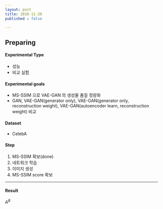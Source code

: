 ```yaml
---
layout: post
title: 2018-11-20
published : false

---
```

## **Preparing**

#### **Experimental Type**
- 성능
- 비교 실험


#### **Experimental goals**
- MS-SSIM 으로 VAE-GAN 의 생성물 품질 정량화
- GAN, VAE-GAN(generator only), VAE-GAN(generator only, reconstruction weight), VAE-GAN(autoencoder learn, reconstruction weight) 비교

#### **Dataset**
- CelebA


#### **Step**
1. MS-SSIM 확보(done)
2. 네트워크 학습
3. 이미지 생성
4. MS-SSIM score 확보

* * *
#### **Result**
${A}^{B}$

